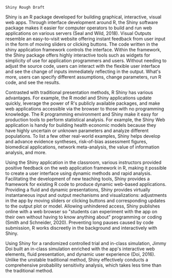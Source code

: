 `Shiny Rough Draft`
  
  Shiny is an R package developed for building graphical, interactive, visual web apps. Through interface development around R, the Shiny software package makes it easier for computer operators to build and run web applications on various servers (Seal and Wild, 2018). Visual Outputs resemble an easy-to-visit website offering instant feedback from user input in the form of moving sliders or clicking buttons. The code written in the shiny application framework controls the interface. Within the framework, the Shiny package offers highly interactive tools such as widgets for simplicity of use for application programmers and users. Without needing to adjust the source code, users can interact with the flexible user interface and see the change of inputs immediately reflecting in the output. What's more, users can specify different assumptions, change parameters, run R code, and see the results. 

  Contrasted with traditional presentation methods, R Shiny has various advantages. For example, the R model and Shiny applications update quickly, leverage the power of R's publicly available packages, and make web applications accessible via the browser to those with no programming knowledge. The R programming environment and Shiny make it easy for production tools to perform statistical analysis. For example, the Shiny Web application is handy for building health economic models because they have highly uncertain or unknown parameters and analyze different populations. To list a few other real-world examples, Shiny helps develop and advance evidence syntheses, risk-of-bias assessment figures, biomedical applications, network meta-analysis, the value of information analysis, and more. 

  Using the Shiny application in the classroom, various instructors provided positive feedback on the web application framework in R, making it possible to create a user interface using dynamic methods and rapid analysis. Facilitating the development of new teaching tools, Shiny provides a framework for existing R code to produce dynamic web-based applications. Providing a fluid and dynamic presentations, Shiny provides virtually instantaneous input and output mechanisms and visualizations: adjustments in the app by moving sliders or clicking buttons and corresponding updates to the output plot or model. Allowing unhindered access, Shiny publishes online with a web browser so "students can experiment with the app on their own without having to know anything about" programming or coding (Smith and Schneider, 2020). Preventing long pauses caused by code submission, R works discreetly in the background and interactively with Shiny.

  Using Shiny for a randomized controlled trial and in-class simulation, Jimmy Doi built an in-class simulation enriched with the app's interactive web elements, fluid presentation, and dynamic user experience (Doi, 2016). Unlike the unstable traditional method, Shiny effectively conducts a comprehensive probability sensitivity analysis, which takes less time than the traditional method.
